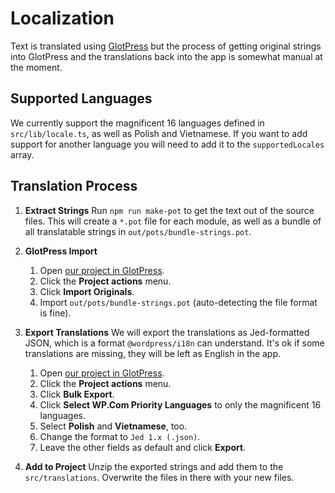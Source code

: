 # Localization

Text is translated using [GlotPress](https://translate.wordpress.com) but the
process of getting original strings into GlotPress and the translations back
into the app is somewhat manual at the moment.

## Supported Languages

We currently support the magnificent 16 languages defined in `src/lib/locale.ts`, 
as well as Polish and Vietnamese.
If you want to add support for another language you will need to add it to the
`supportedLocales` array.

## Translation Process

1. **Extract Strings**
   Run `npm run make-pot` to get the text out of the source
   files. This will create a `*.pot` file for each module, as well as a bundle
   of all translatable strings in `out/pots/bundle-strings.pot`.

2. **GlotPress Import**

   1. Open [our project in GlotPress](https://translate.wordpress.com/projects/studio/).
   2. Click the **Project actions** menu.
   3. Click **Import Originals**.
   4. Import `out/pots/bundle-strings.pot` (auto-detecting the file format is fine).

3. **Export Translations**
   We will export the translations as Jed-formatted JSON, which is a format
   `@wordpress/i18n` can understand. It's ok if some translations are missing,
   they will be left as English in the app.

   1. Open [our project in GlotPress](https://translate.wordpress.com/projects/studio/).
   2. Click the **Project actions** menu.
   3. Click **Bulk Export**.
   4. Click **Select WP.Com Priority Languages** to only the magnificent 16 languages.
   5. Select **Polish** and **Vietnamese**, too.
   6. Change the format to `Jed 1.x (.json)`.
   7. Leave the other fields as default and click **Export**.

4. **Add to Project**
   Unzip the exported strings and add them to the `src/translations`. Overwrite
   the files in there with your new files.
